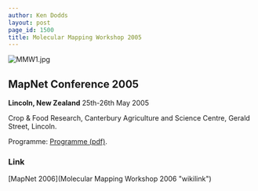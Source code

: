 ```yaml
---
author: Ken Dodds
layout: post
page_id: 1500
title: Molecular Mapping Workshop 2005
---
```

![](MMW1.jpg "MMW1.jpg")

## MapNet Conference 2005

**Lincoln, New Zealand**
 25th-26th May 2005

Crop & Food Research,
Canterbury Agriculture and Science Centre, Gerald Street, Lincoln.

Programme: [Programme (pdf)](Media:molec-mapping-wkshp-prog2005.pdf "wikilink").

### Link

[MapNet 2006](Molecular Mapping Workshop 2006 "wikilink")

